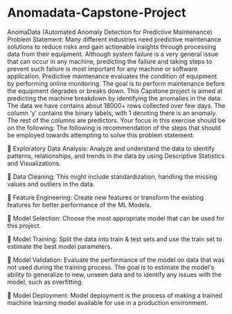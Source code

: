 # Anomadata-Capstone-Project

AnomaData (Automated Anomaly Detection for Predictive Maintenance)
Problem Statement:
Many different industries need predictive maintenance solutions to reduce risks and gain
actionable insights through processing data from their equipment.
Although system failure is a very general issue that can occur in any machine, predicting the
failure and taking steps to prevent such failure is most important for any machine or software
application.
Predictive maintenance evaluates the condition of equipment by performing online monitoring.
The goal is to perform maintenance before the equipment degrades or breaks down.
This Capstone project is aimed at predicting the machine breakdown by identifying the
anomalies in the data.
The data we have contains about 18000+ rows collected over few days. The column ‘y’ contains
the binary labels, with 1 denoting there is an anomaly. The rest of the columns are predictors.
Your focus in this exercise should be on the following:
The following is recommendation of the steps that should be employed towards attempting to
solve this problem statement:



 Exploratory Data Analysis: Analyze and understand the data to identify patterns,
relationships, and trends in the data by using Descriptive Statistics and Visualizations.

 Data Cleaning: This might include standardization, handling the missing values and
outliers in the data.

 Feature Engineering: Create new features or transform the existing features for better
performance of the ML Models.

 Model Selection: Choose the most appropriate model that can be used for this project.

 Model Training: Split the data into train &amp; test sets and use the train set to estimate the
best model parameters.

 Model Validation: Evaluate the performance of the model on data that was not used
during the training process. The goal is to estimate the model&#39;s ability to generalize to
new, unseen data and to identify any issues with the model, such as overfitting.

 Model Deployment: Model deployment is the process of making a trained machine
learning model available for use in a production environment.
